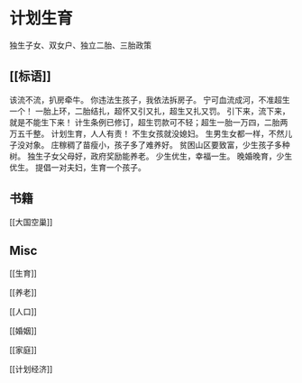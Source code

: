 # 计划生育


独生子女、双女户、独立二胎、三胎政策


## [[标语]]

该流不流，扒房牵牛。
你违法生孩子，我依法拆房子。
宁可血流成河，不准超生一个！
一胎上环，二胎结扎，超怀又引又扎，超生又扎又罚。
引下来，流下来，就是不能生下来！
计生条例已修订，超生罚款可不轻；超生一胎一万四，二胎两万五千整。
计划生育，人人有责！
不生女孩就没媳妇。
生男生女都一样，不然儿子没对象。
庄稼稠了苗瘦小，孩子多了难养好。
贫困山区要致富，少生孩子多种树。
独生子女父母好，政府奖励能养老。
少生优生，幸福一生。
晚婚晚育，少生优生。
提倡一对夫妇，生育一个孩子。



## 书籍

[[大国空巢]]



## Misc

[[生育]]

[[养老]]

[[人口]]

[[婚姻]]

[[家庭]]

[[计划经济]]

